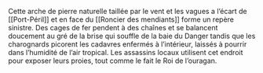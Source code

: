 Cette arche de pierre naturelle taillée par le vent et les vagues a l’écart de [[Port-Péril]] et en face du [[Roncier des mendiants]] forme un repère sinistre. Des cages de fer pendent à des chaînes et se balancent doucement au gré de la brise qui souffle de la baie du Danger tandis que les charognards picorent les cadavres enfermés à l’intérieur, laissés à pourrir dans l’humidité de l’air tropical. Les assassins locaux utilisent cet endroit pour exposer leurs proies, tout comme le fait le Roi de l’ouragan.